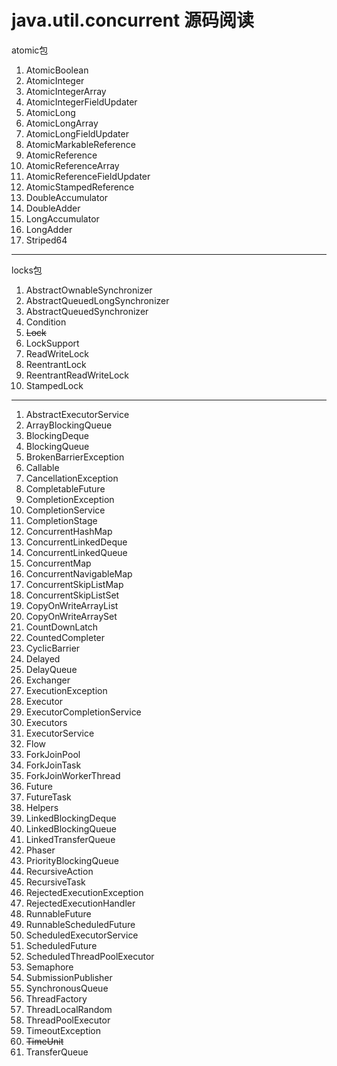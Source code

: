 # java.util.concurrent 源码阅读

atomic包
1. AtomicBoolean
2. AtomicInteger
3. AtomicIntegerArray
4. AtomicIntegerFieldUpdater
5. AtomicLong
6. AtomicLongArray
7. AtomicLongFieldUpdater
8. AtomicMarkableReference
9. AtomicReference
10. AtomicReferenceArray
11. AtomicReferenceFieldUpdater
12. AtomicStampedReference
13. DoubleAccumulator
14. DoubleAdder
15. LongAccumulator
16. LongAdder
17. Striped64

---
locks包
1. AbstractOwnableSynchronizer
2. AbstractQueuedLongSynchronizer
3. AbstractQueuedSynchronizer
4. Condition
5. ~~Lock~~
6. LockSupport
7. ReadWriteLock
8. ReentrantLock
9. ReentrantReadWriteLock
10. StampedLock

---
1. AbstractExecutorService
2. ArrayBlockingQueue
3. BlockingDeque
4. BlockingQueue
5. BrokenBarrierException
6. Callable
7. CancellationException
8. CompletableFuture
9. CompletionException
10. CompletionService
11. CompletionStage
12. ConcurrentHashMap
13. ConcurrentLinkedDeque
14. ConcurrentLinkedQueue
15. ConcurrentMap
16. ConcurrentNavigableMap
17. ConcurrentSkipListMap
18. ConcurrentSkipListSet
19. CopyOnWriteArrayList
20. CopyOnWriteArraySet
21. CountDownLatch
22. CountedCompleter
23. CyclicBarrier
24. Delayed
25. DelayQueue
26. Exchanger
27. ExecutionException
28. Executor
29. ExecutorCompletionService
30. Executors
31. ExecutorService
32. Flow
33. ForkJoinPool
34. ForkJoinTask
35. ForkJoinWorkerThread
36. Future
37. FutureTask
38. Helpers
39. LinkedBlockingDeque
40. LinkedBlockingQueue
41. LinkedTransferQueue
42. Phaser
43. PriorityBlockingQueue
44. RecursiveAction
45. RecursiveTask
46. RejectedExecutionException
47. RejectedExecutionHandler
48. RunnableFuture
49. RunnableScheduledFuture
50. ScheduledExecutorService
51. ScheduledFuture
52. ScheduledThreadPoolExecutor
53. Semaphore
54. SubmissionPublisher
55. SynchronousQueue
56. ThreadFactory
57. ThreadLocalRandom
58. ThreadPoolExecutor
59. TimeoutException
60. ~~TimeUnit~~
61. TransferQueue